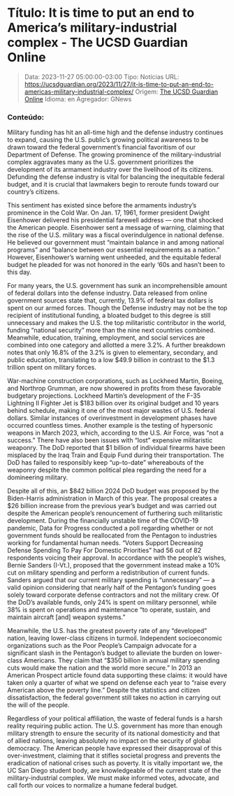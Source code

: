 # Título: It is time to put an end to America’s military-industrial complex - The UCSD Guardian Online

>Data: 2023-11-27 05:00:00-03:00
>Tipo: Notícias
>URL: https://ucsdguardian.org/2023/11/27/it-is-time-to-put-an-end-to-americas-military-industrial-complex/
>Origem: [The UCSD Guardian Online](https://ucsdguardian.org)
>Idioma: en
>Agregador: GNews

### Conteúdo:

Military funding has hit an all-time high and the defense industry continues to expand, causing the U.S. public’s growing political awareness to be drawn toward the federal government’s financial favoritism of our Department of Defense. The growing prominence of the military-industrial complex aggravates many as the U.S. government prioritizes the development of its armament industry over the livelihood of its citizens. Defunding the defense industry is vital for balancing the inequitable federal budget, and it is crucial that lawmakers begin to reroute funds toward our country’s citizens.

This sentiment has existed since before the armaments industry’s prominence in the Cold War. On Jan. 17, 1961, former president Dwight Eisenhower delivered his presidential farewell address — one that shocked the American people. Eisenhower sent a message of warning, claiming that the rise of the U.S. military was a fiscal overindulgence in national defense. He believed our government must “maintain balance in and among national programs” and “balance between our essential requirements as a nation.” However, Eisenhower’s warning went unheeded, and the equitable federal budget he pleaded for was not honored in the early ‘60s and hasn’t been to this day.

For many years, the U.S. government has sunk an incomprehensible amount of federal dollars into the defense industry. Data released from online government sources state that, currently, 13.9% of federal tax dollars is spent on our armed forces. Though the Defense industry may not be the top recipient of institutional funding, a bloated budget to this degree is still unnecessary and makes the U.S. the top militaristic contributor in the world, funding “national security” more than the nine next countries combined. Meanwhile, education, training, employment, and social services are combined into one category and allotted a mere 3.2%. A further breakdown notes that only 16.8% of the 3.2% is given to elementary, secondary, and public education, translating to a low $49.9 billion in contrast to the $1.3 trillion spent on military forces.

War-machine construction corporations, such as Lockheed Martin, Boeing, and Northrop Grumman, are now showered in profits from these favorable budgetary projections. Lockheed Martin’s development of the F-35 Lightning II Fighter Jet is $183 billion over its original budget and 10 years behind schedule, making it one of the most major wastes of U.S. federal dollars. Similar instances of overinvestment in development phases have occurred countless times. Another example is the testing of hypersonic weapons in March 2023, which, according to the U.S. Air Force, was “not a success.” There have also been issues with “lost” expensive militaristic weaponry. The DoD reported that $1 billion of individual firearms have been misplaced by the Iraq Train and Equip Fund during their transportation. The DoD has failed to responsibly keep “up-to-date” whereabouts of the weaponry despite the common political plea regarding the need for a domineering military.

Despite all of this, an $842 billion 2024 DoD budget was proposed by the Biden-Harris administration in March of this year. The proposal creates a $26 billion increase from the previous year’s budget and was carried out despite the American people’s renouncement of furthering such militaristic development. During the financially unstable time of the COVID-19 pandemic, Data for Progress conducted a poll regarding whether or not government funds should be reallocated from the Pentagon to industries working for fundamental human needs. “Voters Support Decreasing Defense Spending To Pay For Domestic Priorities” had 56 out of 82 respondents voicing their approval. In accordance with the people’s wishes, Bernie Sanders (I-Vt.), proposed that the government instead make a 10% cut on military spending and perform a redistribution of current funds. Sanders argued that our current military spending is “unnecessary” — a valid opinion considering that nearly half of the Pentagon’s funding goes solely toward corporate defense contractors and not the military crew. Of the DoD’s available funds, only 24% is spent on military personnel, while 38% is spent on operations and maintenance “to operate, sustain, and maintain aircraft [and] weapon systems.”

Meanwhile, the U.S. has the greatest poverty rate of any “developed” nation, leaving lower-class citizens in turmoil. Independent socioeconomic organizations such as the Poor People’s Campaign advocate for a significant slash in the Pentagon’s budget to alleviate the burden on lower-class Americans. They claim that “$350 billion in annual military spending cuts would make the nation and the world more secure.” In 2013 an American Prospect article found data supporting these claims: it would have taken only a quarter of what we spend on defense each year to “raise every American above the poverty line.” Despite the statistics and citizen dissatisfaction, the federal government still takes no action in carrying out the will of the people.

Regardless of your political affiliation, the waste of federal funds is a harsh reality requiring public action. The U.S. government has more than enough military strength to ensure the security of its national domesticity and that of allied nations, leaving absolutely no impact on the security of global democracy. The American people have expressed their disapproval of this over-investment, claiming that it stifles societal progress and prevents the eradication of national crises such as poverty. It is vitally important we, the UC San Diego student body, are knowledgeable of the current state of the military-industrial complex. We must make informed votes, advocate, and call forth our voices to normalize a humane federal budget.
